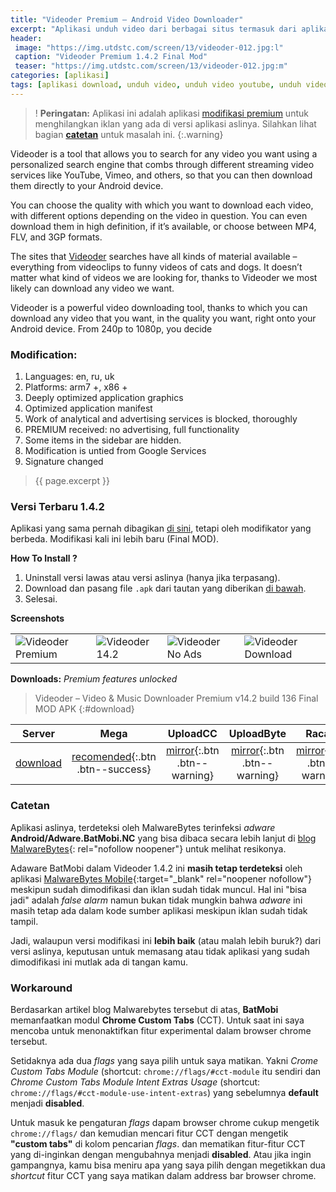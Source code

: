 ```yaml
---
title: "Videoder Premium — Android Video Downloader"
excerpt: "Aplikasi unduh video dari berbagai situs termasuk dari aplikasi sosial media populer seperti twitter, facebook, instagram dan tentu saja youtube."
header:
 image: "https://img.utdstc.com/screen/13/videoder-012.jpg:l"
 caption: "Videoder Premium 1.4.2 Final Mod"
 teaser: "https://img.utdstc.com/screen/13/videoder-012.jpg:m"
categories: [aplikasi]
tags: [aplikasi download, unduh video, unduh video youtube, unduh video facebook]
---
```

> ! **Peringatan:** Aplikasi ini adalah aplikasi [modifikasi premium](#modification) untuk menghilangkan iklan yang ada di versi aplikasi aslinya. Silahkan lihat bagian **[catetan](#catetan)** untuk masalah ini.
{:.warning}

Videoder is a tool that allows you to search for any video you want using a personalized search engine that combs through different streaming video services like YouTube, Vimeo, and others, so that you can then download them directly to your Android device.

You can choose the quality with which you want to download each video, with different options depending on the video in question. You can even download them in high definition, if it&#8217;s available, or choose between MP4, FLV, and 3GP formats.

The sites that [Videoder](/aplikasi/videoder-premium/) searches have all kinds of material available &#8211; everything from videoclips to funny videos of cats and dogs. It doesn&#8217;t matter what kind of videos we are looking for, thanks to Videoder we most likely can download any video we want.

Videoder is a powerful video downloading tool, thanks to which you can download any video that you want, in the quality you want, right onto your Android device. From 240p to 1080p, you decide

### Modification:

1. Languages: en, ru, uk
2. Platforms: arm7 +, x86 +
3. Deeply optimized application graphics
4. Optimized application manifest
5. Work of analytical and advertising services is blocked, thoroughly
6. PREMIUM received: no advertising, full functionality
7. Some items in the sidebar are hidden.
8. Modification is untied from Google Services
9. Signature changed

> {{ page.excerpt }}

### Versi Terbaru 1.4.2

Aplikasi yang sama pernah dibagikan [di sini](https://mi.knoacc.org/videoder-14.2-premium-apk-no-ads), tetapi oleh modifikator yang berbeda. Modifikasi kali ini lebih baru (Final MOD).

**How To Install ?**

1. Uninstall versi lawas atau versi aslinya (hanya jika terpasang).
2. Download dan pasang file `.apk` dari tautan yang diberikan [di bawah](#download).
3. Selesai.

**Screenshots**

<table><tbody><tr><td><img src="https://img.utdstc.com/screen/13/videoder-015.jpg:s" alt="Videoder Premium" class="align-center" /></td><td><img src="https://img.utdstc.com/screen/13/videoder-010.jpg:s" alt="Videoder 14.2" class="align-center" /></td><td><img src="https://img.utdstc.com/screen/13/videoder-005.jpg:s" alt="Videoder No Ads" class="align-center" /></td><td><img src="https://img.utdstc.com/screen/13/videoder-006.jpg:s" alt="Videoder Download" class="aligm-center" /></td></tr></tbody></table>

**Downloads:** _Premium features unlocked_

> Videoder &#8211; Video &amp; Music Downloader Premium v14.2 build 136 Final MOD APK
{:#download}

|Server|Mega|UploadCC|UploadByte|Racaty|
|---|:---:|:---:|:---:|:---:|
|[download](#workaround)|[recomended](https://bit.ly/2U1430B){:.btn .btn--success}|[mirror](https://bit.ly/2Mz8jU8){:.btn .btn--warning}|[mirror](https://bit.ly/30xJ5sC){:.btn .btn--warning}|[mirror](https://bit.ly/2P8KV1U){:.btn .btn--warning}|

### Catetan

Aplikasi aslinya, terdeteksi oleh MalwareBytes terinfeksi _adware_ **Android/Adware.BatMobi.NC** yang bisa dibaca secara lebih lanjut di [blog MalwareBytes](https://blog.malwarebytes.com/cybercrime/2019/03/awaking-the-beast-adware-batmobi/){: rel="nofollow noopener"} untuk melihat resikonya.

Adaware BatMobi dalam Videoder 1.4.2 ini **masih tetap terdeteksi** oleh aplikasi [MalwareBytes Mobile](https://play.google.com/store/apps/details?id=org.malwarebytes.antimalware){:target="_blank" rel="noopener nofollow"} meskipun sudah dimodifikasi dan iklan sudah tidak muncul. Hal ini "bisa jadi" adalah _false alarm_ namun bukan tidak mungkin bahwa _adware_ ini masih tetap ada dalam kode sumber aplikasi meskipun iklan sudah tidak tampil.

Jadi, walaupun versi modifikasi ini **lebih baik** (atau malah lebih buruk?) dari versi aslinya, keputusan untuk memasang atau tidak aplikasi yang sudah dimodifikasi ini mutlak ada di tangan kamu.

### Workaround

Berdasarkan artikel blog Malwarebytes tersebut di atas, **BatMobi** memanfaatkan modul **Chrome Custom Tabs** (CCT). Untuk saat ini saya mencoba untuk menonaktifkan fitur experimental dalam browser chrome tersebut.

Setidaknya ada dua _flags_ yang saya pilih untuk saya matikan. Yakni _Crome Custom Tabs Module_ (shortcut: `chrome://flags/#cct-module` itu sendiri dan _Chrome Custom Tabs Module Intent Extras Usage_ (shortcut: `chrome://flags/#cct-module-use-intent-extras`) yang sebelumnya **default** menjadi **disabled**.

Untuk masuk ke pengaturan _flags_ dapam browser chrome cukup mengetik `chrome://flags/` dan kemudian mencari fitur CCT dengan mengetik **"custom tabs"** di kolom pencarian _flags_. dan mematikan fitur-fitur CCT yang di-inginkan dengan mengubahnya menjadi **disabled**. Atau jika ingin gampangnya, kamu bisa meniru apa yang saya pilih dengan megetikkan dua _shortcut_ fitur CCT yang saya matikan dalam address bar browser chrome.
